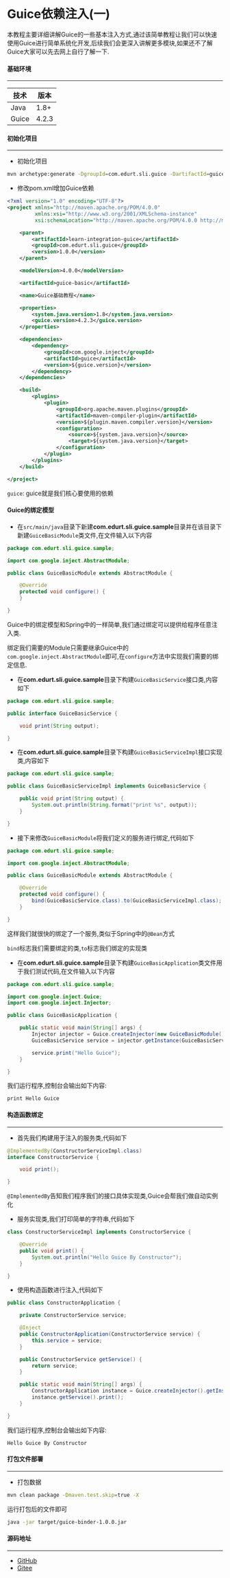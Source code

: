 # Guice依赖注入(一)

本教程主要详细讲解Guice的一些基本注入方式,通过该简单教程让我们可以快速使用Guice进行简单系统化开发,后续我们会更深入讲解更多模块,如果还不了解Guice大家可以先去网上自行了解一下.

#### 基础环境

---

| 技术  | 版本  |
| ----- | ----- |
| Java  | 1.8+  |
| Guice | 4.2.3 |

#### 初始化项目

---

- 初始化项目

```bash
mvn archetype:generate -DgroupId=com.edurt.sli.guice -DartifactId=guice-basic -DarchetypeArtifactId=maven-archetype-quickstart -Dversion=1.0.0 -DinteractiveMode=false
```

- 修改pom.xml增加Guice依赖

```xml
<?xml version="1.0" encoding="UTF-8"?>
<project xmlns="http://maven.apache.org/POM/4.0.0"
         xmlns:xsi="http://www.w3.org/2001/XMLSchema-instance"
         xsi:schemaLocation="http://maven.apache.org/POM/4.0.0 http://maven.apache.org/xsd/maven-4.0.0.xsd">

    <parent>
        <artifactId>learn-integration-guice</artifactId>
        <groupId>com.edurt.sli.guice</groupId>
        <version>1.0.0</version>
    </parent>

    <modelVersion>4.0.0</modelVersion>

    <artifactId>guice-basic</artifactId>

    <name>Guice基础教程</name>

    <properties>
        <system.java.version>1.8</system.java.version>
        <guice.version>4.2.3</guice.version>
    </properties>

    <dependencies>
        <dependency>
            <groupId>com.google.inject</groupId>
            <artifactId>guice</artifactId>
            <version>${guice.version}</version>
        </dependency>
    </dependencies>

    <build>
        <plugins>
            <plugin>
                <groupId>org.apache.maven.plugins</groupId>
                <artifactId>maven-compiler-plugin</artifactId>
                <version>${plugin.maven.compiler.version}</version>
                <configuration>
                    <source>${system.java.version}</source>
                    <target>${system.java.version}</target>
                </configuration>
            </plugin>
        </plugins>
    </build>

</project>
```

`guice`: guice就是我们核心要使用的依赖

#### Guice的绑定模型

- 在`src/main/java`目录下新建**com.edurt.sli.guice.sample**目录并在该目录下新建`GuiceBasicModule`类文件,在文件输入以下内容

```java
package com.edurt.sli.guice.sample;

import com.google.inject.AbstractModule;

public class GuiceBasicModule extends AbstractModule {

    @Override
    protected void configure() {
    }

}
```

Guice中的绑定模型和Spring中的一样简单,我们通过绑定可以提供给程序任意注入类.

绑定我们需要的Module只需要继承Guice中的`com.google.inject.AbstractModule`即可,在`configure`方法中实现我们需要的绑定信息.

- 在**com.edurt.sli.guice.sample**目录下构建`GuiceBasicService`接口类,内容如下

```java
package com.edurt.sli.guice.sample;

public interface GuiceBasicService {

    void print(String output);

}
```

- 在**com.edurt.sli.guice.sample**目录下构建`GuiceBasicServiceImpl`接口实现类,内容如下

```java
package com.edurt.sli.guice.sample;

public class GuiceBasicServiceImpl implements GuiceBasicService {

    public void print(String output) {
        System.out.println(String.format("print %s", output));
    }

}
```

- 接下来修改`GuiceBasicModule`将我们定义的服务进行绑定,代码如下

```java
package com.edurt.sli.guice.sample;

import com.google.inject.AbstractModule;

public class GuiceBasicModule extends AbstractModule {

    @Override
    protected void configure() {
        bind(GuiceBasicService.class).to(GuiceBasicServiceImpl.class);
    }

}
```

这样我们就很快的绑定了一个服务,类似于Spring中的`@Bean`方式

`bind`标志我们需要绑定的类,`to`标志我们绑定的实现类

- 在**com.edurt.sli.guice.sample**目录下构建`GuiceBasicApplication`类文件用于我们测试代码,在文件输入以下内容

```java
package com.edurt.sli.guice.sample;

import com.google.inject.Guice;
import com.google.inject.Injector;

public class GuiceBasicApplication {

    public static void main(String[] args) {
        Injector injector = Guice.createInjector(new GuiceBasicModule());
        GuiceBasicService service = injector.getInstance(GuiceBasicService.class);

        service.print("Hello Guice");
    }

}
```

我们运行程序,控制台会输出如下内容:

```base
print Hello Guice
```

#### 构造函数绑定

---

- 首先我们构建用于注入的服务类,代码如下

```java
@ImplementedBy(ConstructorServiceImpl.class)
interface ConstructorService {

    void print();

}
```

`@ImplementedBy`告知我们程序我们的接口具体实现类,Guice会帮我们做自动实例化

- 服务实现类,我们打印简单的字符串,代码如下

```java
class ConstructorServiceImpl implements ConstructorService {

    @Override
    public void print() {
        System.out.println("Hello Guice By Constructor");
    }

}
```

- 使用构造函数进行注入,代码如下

```java
public class ConstructorApplication {

    private ConstructorService service;

    @Inject
    public ConstructorApplication(ConstructorService service) {
        this.service = service;
    }

    public ConstructorService getService() {
        return service;
    }

    public static void main(String[] args) {
        ConstructorApplication instance = Guice.createInjector().getInstance(ConstructorApplication.class);
        instance.getService().print();
    }

}
```

我们运行程序,控制台会输出如下内容:

```base
Hello Guice By Constructor
```


#### 打包文件部署

---

- 打包数据

```bash
mvn clean package -Dmaven.test.skip=true -X
```

运行打包后的文件即可

```bash
java -jar target/guice-binder-1.0.0.jar
```

#### 源码地址

---
- [GitHub](https://github.com/qianmoQ/spring-learn-integration/tree/master/guice/binder)
- [Gitee](https://gitee.com/qianmoQ/spring-learn-integration/tree/master/guice/binder)